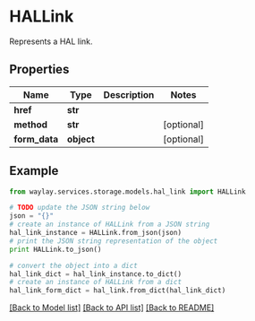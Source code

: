 # HALLink

Represents a HAL link.

## Properties

Name | Type | Description | Notes
------------ | ------------- | ------------- | -------------
**href** | **str** |  | 
**method** | **str** |  | [optional] 
**form_data** | **object** |  | [optional] 

## Example

```python
from waylay.services.storage.models.hal_link import HALLink

# TODO update the JSON string below
json = "{}"
# create an instance of HALLink from a JSON string
hal_link_instance = HALLink.from_json(json)
# print the JSON string representation of the object
print HALLink.to_json()

# convert the object into a dict
hal_link_dict = hal_link_instance.to_dict()
# create an instance of HALLink from a dict
hal_link_form_dict = hal_link.from_dict(hal_link_dict)
```
[[Back to Model list]](../README.md#documentation-for-models) [[Back to API list]](../README.md#documentation-for-api-endpoints) [[Back to README]](../README.md)


